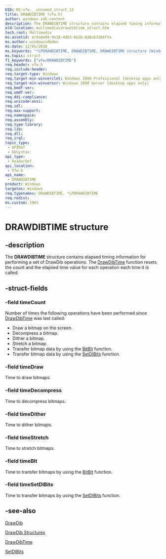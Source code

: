 ```yaml
---
UID: NS:vfw.__unnamed_struct_12
title: DRAWDIBTIME (vfw.h)
author: windows-sdk-content
description: The DRAWDIBTIME structure contains elapsed timing information for performing a set of DrawDib operations. The DrawDibTime function resets the count and the elapsed time value for each operation each time it is called.
old-location: multimedia\drawdibtime_struct.htm
tech.root: Multimedia
ms.assetid: ec8a4e04-9e38-4db3-bb2b-838c63284f3a
ms.author: windowssdkdev
ms.date: 12/05/2018
ms.keywords: "*LPDRAWDIBTIME, DRAWDIBTIME, DRAWDIBTIME structure [Windows Multimedia], LPDRAWDIBTIME, LPDRAWDIBTIME structure pointer [Windows Multimedia], multimedia.drawdibtime_COLLISION618, multimedia.drawdibtime_struct, vfw/DRAWDIBTIME, vfw/LPDRAWDIBTIME"
ms.topic: struct
f1_keywords: ["vfw/DRAWDIBTIME"]
req.header: vfw.h
req.include-header: 
req.target-type: Windows
req.target-min-winverclnt: Windows 2000 Professional [desktop apps only]
req.target-min-winversvr: Windows 2000 Server [desktop apps only]
req.kmdf-ver: 
req.umdf-ver: 
req.ddi-compliance: 
req.unicode-ansi: 
req.idl: 
req.max-support: 
req.namespace: 
req.assembly: 
req.type-library: 
req.lib: 
req.dll: 
req.irql: 
topic_type:
 - APIRef
 - kbSyntax
api_type:
 - HeaderDef
api_location:
 - Vfw.h
api_name:
 - DRAWDIBTIME
product: Windows
targetos: Windows
req.typenames: DRAWDIBTIME, *LPDRAWDIBTIME
req.redist: 
ms.custom: 19H1
---
```


# DRAWDIBTIME structure


## -description



The <b>DRAWDIBTIME</b> structure contains elapsed timing information for performing a set of DrawDib operations. The <a href="https://docs.microsoft.com/windows/desktop/api/vfw/nf-vfw-drawdibtime">DrawDibTime</a> function resets the count and the elapsed time value for each operation each time it is called.




## -struct-fields




### -field timeCount

Number of times the following operations have been performed since <a href="https://docs.microsoft.com/windows/desktop/api/vfw/nf-vfw-drawdibtime">DrawDibTime</a> was last called:

<ul>
<li>Draw a bitmap on the screen.</li>
<li>Decompress a bitmap.</li>
<li>Dither a bitmap.</li>
<li>Stretch a bitmap.</li>
<li>Transfer bitmap data by using the <a href="https://docs.microsoft.com/windows/desktop/api/wingdi/nf-wingdi-bitblt">BitBlt</a> function.</li>
<li>Transfer bitmap data by using the <a href="https://docs.microsoft.com/windows/desktop/api/wingdi/nf-wingdi-setdibits">SetDIBits</a> function.</li>
</ul>

### -field timeDraw

Time to draw bitmaps.
          


### -field timeDecompress

Time to decompress bitmaps.
          


### -field timeDither

Time to dither bitmaps.
          


### -field timeStretch

Time to stretch bitmaps.
          


### -field timeBlt

Time to transfer bitmaps by using the <a href="https://docs.microsoft.com/windows/desktop/api/wingdi/nf-wingdi-bitblt">BitBlt</a> function.
          


### -field timeSetDIBits

Time to transfer bitmaps by using the <a href="http://go.microsoft.com/fwlink/p/?linkid=17003">SetDIBits</a> function.
          


## -see-also




<a href="https://docs.microsoft.com/windows/desktop/Multimedia/drawdib">DrawDib</a>



<a href="https://docs.microsoft.com/windows/desktop/Multimedia/drawdib-structures">DrawDib Structures</a>



<a href="https://docs.microsoft.com/windows/desktop/api/vfw/nf-vfw-drawdibtime">DrawDibTime</a>



<a href="http://go.microsoft.com/fwlink/p/?linkid=17003">SetDIBits</a>
 

 

